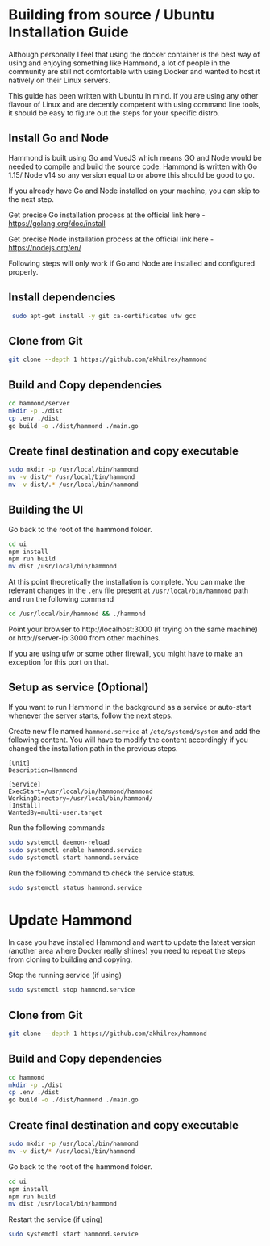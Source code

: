 #  Building from source / Ubuntu Installation Guide 

Although personally I feel that using the docker container is the best way of using and enjoying something like Hammond, a lot of people in the community are still not comfortable with using Docker and wanted to host it natively on their Linux servers.

This guide has been written with Ubuntu in mind. If you are using any other flavour of Linux and are decently competent with using command line tools, it should be easy to figure out the steps for your specific distro. 

## Install Go and Node

Hammond is built using Go and VueJS which means GO and Node would be needed to compile and build the source code. Hammond is written with Go 1.15/ Node v14 so any version equal to or above this should be good to go. 

If you already have Go and Node installed on your machine, you can skip to the next step.

Get precise Go installation process at the official link here - https://golang.org/doc/install

Get precise Node installation process at the official link here - https://nodejs.org/en/


Following steps will only work if Go and Node are installed and configured properly.

## Install dependencies

``` bash
 sudo apt-get install -y git ca-certificates ufw gcc
```

## Clone from Git

``` bash
git clone --depth 1 https://github.com/akhilrex/hammond
```

## Build and Copy dependencies

``` bash
cd hammond/server
mkdir -p ./dist
cp .env ./dist
go build -o ./dist/hammond ./main.go
```

## Create final destination and copy executable
``` bash
sudo mkdir -p /usr/local/bin/hammond
mv -v dist/* /usr/local/bin/hammond
mv -v dist/.* /usr/local/bin/hammond
```


## Building the UI

Go back to the root of the hammond folder.

``` bash
cd ui
npm install
npm run build
mv dist /usr/local/bin/hammond 
```

At this point theoretically the installation is complete. You can make the relevant changes in the ```.env``` file present at ```/usr/local/bin/hammond``` path and run the following command 

``` bash
cd /usr/local/bin/hammond && ./hammond
```

Point your browser to http://localhost:3000 (if trying on the same machine) or http://server-ip:3000 from other machines.

If you are using ufw or some other firewall, you might have to make an exception for this port on that.

## Setup as service (Optional)

If you want to run Hammond in the background as a service or auto-start whenever the server starts, follow the next steps.

Create new file named ```hammond.service``` at ```/etc/systemd/system``` and add the following content. You will have to modify the content accordingly if you changed the installation path in the previous steps.


``` unit
[Unit]
Description=Hammond

[Service]
ExecStart=/usr/local/bin/hammond/hammond
WorkingDirectory=/usr/local/bin/hammond/
[Install]
WantedBy=multi-user.target
```

Run the following commands 
``` bash
sudo systemctl daemon-reload
sudo systemctl enable hammond.service
sudo systemctl start hammond.service
```

Run the following command to check the service status.

``` bash
sudo systemctl status hammond.service
```

# Update Hammond

In case you have installed Hammond and want to update the latest version (another area where Docker really shines) you need to repeat the steps from cloning to building and copying.

Stop the running service (if using)
``` bash
sudo systemctl stop hammond.service
```

## Clone from Git

``` bash
git clone --depth 1 https://github.com/akhilrex/hammond
```

## Build and Copy dependencies

``` bash
cd hammond
mkdir -p ./dist
cp .env ./dist
go build -o ./dist/hammond ./main.go
```

## Create final destination and copy executable
``` bash
sudo mkdir -p /usr/local/bin/hammond
mv -v dist/* /usr/local/bin/hammond
```

Go back to the root of the hammond folder.

``` bash
cd ui
npm install
npm run build
mv dist /usr/local/bin/hammond 
```

Restart the service (if using)
``` bash
sudo systemctl start hammond.service
```
